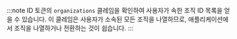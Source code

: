 :::note
ID 토큰의 `organizations` 클레임을 확인하여 사용자가 속한 조직 ID 목록을 얻을 수 있습니다. 이 클레임은 사용자가 소속된 모든 조직을 나열하므로, 애플리케이션에서 조직을 나열하거나 전환하는 것이 쉽습니다.
:::